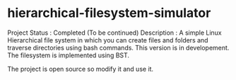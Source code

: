 # hierarchical-filesystem-simulator

Project Status : Completed (To be continued)
Description : A simple Linux Hierarchical file system in which you can create files and folders and traverse directories using bash commands.
This version is in developement. The filesystem is implemented using BST.   

The project is open source so modify it and use it. 
